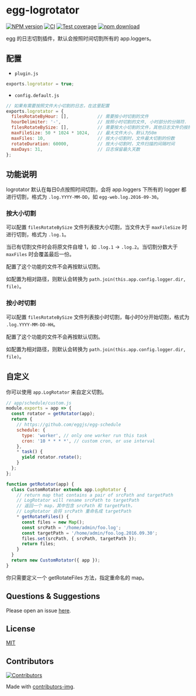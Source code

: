 # egg-logrotator

[![NPM version][npm-image]][npm-url]
[![CI](https://github.com/eggjs/egg-logrotator/actions/workflows/nodejs.yml/badge.svg)](https://github.com/eggjs/egg-logrotator/actions/workflows/nodejs.yml)
[![Test coverage](https://img.shields.io/codecov/c/github/eggjs/egg-logrotator.svg?style=flat-square)](https://codecov.io/gh/eggjs/egg-logrotator)
[![npm download][download-image]][download-url]

[npm-image]: https://img.shields.io/npm/v/egg-logrotator.svg?style=flat-square
[npm-url]: https://npmjs.org/package/egg-logrotator
[download-image]: https://img.shields.io/npm/dm/egg-logrotator.svg?style=flat-square
[download-url]: https://npmjs.org/package/egg-logrotator

egg 的日志切割插件，默认会按照时间切割所有的 app.loggers。

## 配置

- `plugin.js`

```js
exports.logrotator = true;
```

- `config.default.js`

```js
// 如果有需要按照文件大小切割的日志，在这里配置
exports.logrotator = {
  filesRotateByHour: [],           // 需要按小时切割的文件
  hourDelimiter: '-',              // 按照小时切割的文件, 小时部分的分隔符.
  filesRotateBySize: [],           // 需要按大小切割的文件，其他日志文件仍按照通常方式切割
  maxFileSize: 50 * 1024 * 1024,   // 最大文件大小，默认为50m
  maxFiles: 10,                    // 按大小切割时，文件最大切割的份数
  rotateDuration: 60000,           // 按大小切割时，文件扫描的间隔时间
  maxDays: 31,                     // 日志保留最久天数
};
```

## 功能说明

logrotator 默认在每日0点按照时间切割，会将 app.loggers 下所有的 logger 都进行切割，格式为 `.log.YYYY-MM-DD`，如 `egg-web.log.2016-09-30`。

### 按大小切割

可以配置 `filesRotateBySize` 文件列表按大小切割，当文件大于 `maxFileSize` 时进行切割，格式为 `.log.1`。

当已有切割文件时会将原文件自增 1，如 `.log.1` -> `.log.2`。当切割分数大于 `maxFiles` 时会覆盖最后一份。

配置了这个功能的文件不会再按默认切割。

如配置为相对路径，则默认会转换为 `path.join(this.app.config.logger.dir, file)`。

### 按小时切割

可以配置 `filesRotateBySize` 文件列表按小时切割，每小时0分开始切割，格式为 `.log.YYYY-MM-DD-HH`。

配置了这个功能的文件不会再按默认切割。

如配置为相对路径，则默认会转换为 `path.join(this.app.config.logger.dir, file)`。

## 自定义

你可以使用 `app.LogRotator` 来自定义切割。

```js
// app/schedule/custom.js
module.exports = app => {
  const rotator = getRotator(app);
  return {
    // https://github.com/eggjs/egg-schedule
    schedule: {
      type: 'worker', // only one worker run this task
      cron: '10 * * * *', // custom cron, or use interval
    },
    * task() {
      yield rotator.rotate();
    }
  };
};

function getRotator(app) {
  class CustomRotator extends app.LogRotator {
    // return map that contains a pair of srcPath and targetPath
    // LogRotator will rename srcPath to targetPath
    // 返回一个 map，其中包含 srcPath 和 targetPath，
    // LogRotator 会将 srcPath 重命名成 targetPath
    * getRotateFiles() {
      const files = new Map();
      const srcPath = '/home/admin/foo.log';
      const targetPath = '/home/admin/foo.log.2016.09.30';
      files.set(srcPath, { srcPath, targetPath });
      return files;
    }
  }
  return new CustomRotator({ app });
}
```

你只需要定义一个 getRotateFiles 方法，指定重命名的 map。

## Questions & Suggestions

Please open an issue [here](https://github.com/eggjs/egg/issues).

## License

[MIT](https://github.com/eggjs/egg-logrotator/blob/master/LICENSE)

## Contributors

[![Contributors](https://contrib.rocks/image?repo=eggjs/egg-logrotator)](https://github.com/eggjs/egg-logrotator/graphs/contributors)

Made with [contributors-img](https://contrib.rocks).
